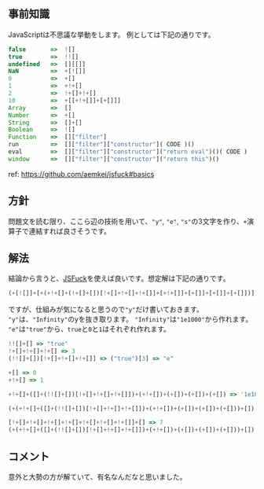 ## 事前知識
JavaScriptは不思議な挙動をします。
例としては下記の通りです。

```javascript
false       =>  ![]
true        =>  !![]
undefined   =>  [][[]]
NaN         =>  +[![]]
0           =>  +[]
1           =>  +!+[]
2           =>  !+[]+!+[]
10          =>  +[[+!+[]]+[+[]]]
Array       =>  []
Number      =>  +[]
String      =>  []+[]
Boolean     =>  ![]
Function    =>  []["filter"]
run         =>  []["filter"]["constructor"]( CODE )()
eval        =>  []["filter"]["constructor"]("return eval")()( CODE )
window      =>  []["filter"]["constructor"]("return this")()
```

ref: https://github.com/aemkei/jsfuck#basics

## 方針
問題文を読む限り、ここら辺の技術を用いて、`"y"`, `"e"`, `"s"`の3文字を作り、`+`演算子で連結すれば良さそうです。

## 解法
結論から言うと、[JSFuck](http://www.jsfuck.com/)を使えば良いです。想定解は下記の通りです。

```javascript
(+[![]]+[+(+!+[]+(!+[]+[])[!+[]+!+[]+!+[]]+[+!+[]]+[+[]]+[+[]]+[+[]])])[+!+[]+[+[]]]+(!![]+[])[!+[]+!+[]+!+[]]+(![]+[])[!+[]+!+[]+!+[]]
```


ですが、仕組みが気になると思うので`"y"`だけ書いておきます。
`"y"`は、`"Infinity"`のyを抜き取ります。
`"Infinity"`は`"1e1000"`から作れます。
`"e"`は`"true"`から、`true`と`0`と`1`はそれぞれ作れます。

```javascript
!![]+[] => "true"
!+[]+!+[]+!+[] => 3
(!![]+[])[!+[]+!+[]+!+[]] => ("true")[3] => "e"

+[] => 0
+!+[] => 1

+!+[]+([]+(!![]+[])[!+[]+!+[]+!+[]])+(+!+[])+(+[])+(+[])+(+[]) => '1e1000'

(+(+!+[]+([]+(!![]+[])[!+[]+!+[]+!+[]])+(+!+[])+(+[])+(+[])+(+[]))+[]) => 'Infinity'

[!+[]+!+[]+!+[]+!+[]+!+[]+!+[]+!+[]]+[] => 7
(+(+!+[]+([]+(!![]+[])[!+[]+!+[]+!+[]])+(+!+[])+(+[])+(+[])+(+[]))+[])[[!+[]+!+[]+!+[]+!+[]+!+[]+!+[]+!+[]]+[]] => 'Infinity'[7] => 'y'
```

## コメント
意外と大勢の方が解ていて、有名なんだなと思いました。
